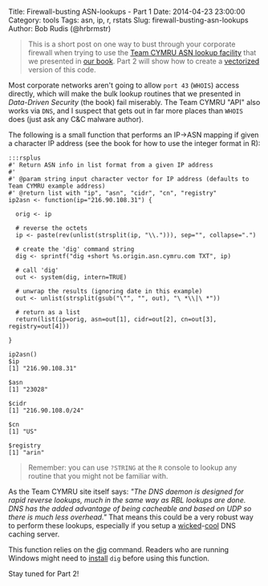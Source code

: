 Title: Firewall-busting ASN-lookups - Part 1
Date: 2014-04-23 23:00:00
Category: tools
Tags: asn, ip, r, rstats
Slug: firewall-busting-asn-lookups
Author: Bob Rudis (@hrbrmstr)

>This is a short post on one way to bust through your corporate firewall when trying to use the [Team CYMRU ASN lookup facility](http://www.team-cymru.org/Services/ip-to-asn.html#dns) that we presented in [our book](http://bit.ly/ddsec). Part 2 will show how to create a [vectorized](http://stackoverflow.com/a/11965712/1457051) version of this code.

Most corporate networks aren't going to allow `port 43` (`WHOIS`) access directly, which will make the bulk lookup routines that we presented in *Data-Driven Security* (the book) fail miserably. The Team CYMRU "API" also works via `DNS`, and I suspect that gets out in far more places than `WHOIS` does (just ask any C&C malware author).

The following is a small function that performs an IP&#8594;ASN mapping if given a character IP address (see the book for how to use the integer format in R):

    :::rsplus
    #' Return ASN info in list format from a given IP address
    #'
    #' @param string input character vector for IP address (defaults to Team CYMRU example address)
    #' @return list with "ip", "asn", "cidr", "cn", "registry"
    ip2asn <- function(ip="216.90.108.31") {
    
      orig <- ip
      
      # reverse the octets
      ip <- paste(rev(unlist(strsplit(ip, "\\."))), sep="", collapse=".")
    
      # create the 'dig' command string
      dig <- sprintf("dig +short %s.origin.asn.cymru.com TXT", ip)
    
      # call 'dig'
      out <- system(dig, intern=TRUE)
    
      # unwrap the results (ignoring date in this example)
      out <- unlist(strsplit(gsub("\"", "", out), "\ *\\|\ *"))
    
      # return as a list  
      return(list(ip=orig, asn=out[1], cidr=out[2], cn=out[3], registry=out[4]))
    
    }
    
    ip2asn()
    $ip
    [1] "216.90.108.31"
    
    $asn
    [1] "23028"
    
    $cidr
    [1] "216.90.108.0/24"
    
    $cn
    [1] "US"
    
    $registry
    [1] "arin"

>Remember: you can use `?STRING` at the `R` console to lookup any routine that you might not be familiar with.

As the Team CYMRU site itself says: *"The DNS daemon is designed for rapid reverse lookups, much in the same way as RBL lookups are done. DNS has the added advantage of being cacheable and based on UDP so there is much less overhead."* That means this could be a very robust way to perform these lookups, especially if you setup a [wicked](http://www.thekelleys.org.uk/dnsmasq/doc.html)-[cool](http://unbound.net/) DNS caching server.

This function relies on the [dig](http://www.madboa.com/geek/dig/) command. Readers who are running Windows might need to [install](http://www.madboa.com/geek/dig/) `dig` before using this function.

Stay tuned for Part 2!